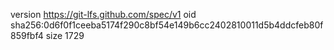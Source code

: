 version https://git-lfs.github.com/spec/v1
oid sha256:0d6f0f1ceeba5174f290c8bf54e149b6cc2402810011d5b4ddcfeb80f859fbf4
size 1729
